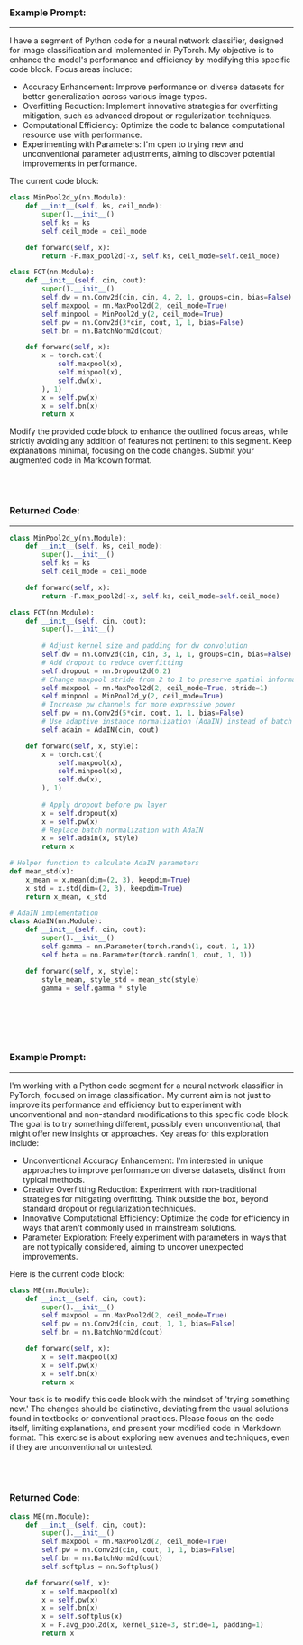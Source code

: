 ### Example Prompt:
_____
I have a segment of Python code for a neural network classifier, designed for image classification and implemented in PyTorch. My objective is to enhance the model's performance and efficiency by modifying this specific code block. Focus areas include:

- Accuracy Enhancement: Improve performance on diverse datasets for better generalization across various image types.
- Overfitting Reduction: Implement innovative strategies for overfitting mitigation, such as advanced dropout or regularization techniques.
- Computational Efficiency: Optimize the code to balance computational resource use with performance.
- Experimenting with Parameters: I'm open to trying new and unconventional parameter adjustments, aiming to discover potential improvements in performance.

The current code block:

```python
class MinPool2d_y(nn.Module):
    def __init__(self, ks, ceil_mode):
        super().__init__()
        self.ks = ks
        self.ceil_mode = ceil_mode

    def forward(self, x):
        return -F.max_pool2d(-x, self.ks, ceil_mode=self.ceil_mode)

class FCT(nn.Module):
    def __init__(self, cin, cout):
        super().__init__()
        self.dw = nn.Conv2d(cin, cin, 4, 2, 1, groups=cin, bias=False)
        self.maxpool = nn.MaxPool2d(2, ceil_mode=True)
        self.minpool = MinPool2d_y(2, ceil_mode=True)
        self.pw = nn.Conv2d(3*cin, cout, 1, 1, bias=False)
        self.bn = nn.BatchNorm2d(cout)

    def forward(self, x):
        x = torch.cat((
            self.maxpool(x),
            self.minpool(x),
            self.dw(x),
        ), 1)
        x = self.pw(x)
        x = self.bn(x)
        return x
```

Modify the provided code block to enhance the outlined focus areas, while strictly avoiding any addition of features not pertinent to this segment. Keep explanations minimal, focusing on the code changes. Submit your augmented code in Markdown format.

<br><br>

### Returned Code:
_____

```python
class MinPool2d_y(nn.Module):
    def __init__(self, ks, ceil_mode):
        super().__init__()
        self.ks = ks
        self.ceil_mode = ceil_mode

    def forward(self, x):
        return -F.max_pool2d(-x, self.ks, ceil_mode=self.ceil_mode)

class FCT(nn.Module):
    def __init__(self, cin, cout):
        super().__init__()
        
        # Adjust kernel size and padding for dw convolution
        self.dw = nn.Conv2d(cin, cin, 3, 1, 1, groups=cin, bias=False)
        # Add dropout to reduce overfitting
        self.dropout = nn.Dropout2d(0.2)
        # Change maxpool stride from 2 to 1 to preserve spatial information
        self.maxpool = nn.MaxPool2d(2, ceil_mode=True, stride=1)
        self.minpool = MinPool2d_y(2, ceil_mode=True)
        # Increase pw channels for more expressive power
        self.pw = nn.Conv2d(5*cin, cout, 1, 1, bias=False)
        # Use adaptive instance normalization (AdaIN) instead of batch normalization
        self.adain = AdaIN(cin, cout)

    def forward(self, x, style):
        x = torch.cat((
            self.maxpool(x),
            self.minpool(x),
            self.dw(x),
        ), 1)
        
        # Apply dropout before pw layer
        x = self.dropout(x)
        x = self.pw(x)
        # Replace batch normalization with AdaIN
        x = self.adain(x, style)
        return x

# Helper function to calculate AdaIN parameters
def mean_std(x):
    x_mean = x.mean(dim=(2, 3), keepdim=True)
    x_std = x.std(dim=(2, 3), keepdim=True)
    return x_mean, x_std

# AdaIN implementation
class AdaIN(nn.Module):
    def __init__(self, cin, cout):
        super().__init__()
        self.gamma = nn.Parameter(torch.randn(1, cout, 1, 1))
        self.beta = nn.Parameter(torch.randn(1, cout, 1, 1))

    def forward(self, x, style):
        style_mean, style_std = mean_std(style)
        gamma = self.gamma * style
```
<br><br><br><br>

### Example Prompt:
_____
I'm working with a Python code segment for a neural network classifier in PyTorch, focused on image classification. My current aim is not just to improve its performance and efficiency but to experiment with unconventional and non-standard modifications to this specific code block. The goal is to try something different, possibly even unconventional, that might offer new insights or approaches. Key areas for this exploration include:

- Unconventional Accuracy Enhancement: I'm interested in unique approaches to improve performance on diverse datasets, distinct from typical methods.
- Creative Overfitting Reduction: Experiment with non-traditional strategies for mitigating overfitting. Think outside the box, beyond standard dropout or regularization techniques.
- Innovative Computational Efficiency: Optimize the code for efficiency in ways that aren't commonly used in mainstream solutions.
- Parameter Exploration: Freely experiment with parameters in ways that are not typically considered, aiming to uncover unexpected improvements.

Here is the current code block:

```python
class ME(nn.Module):
    def __init__(self, cin, cout):
        super().__init__()
        self.maxpool = nn.MaxPool2d(2, ceil_mode=True)
        self.pw = nn.Conv2d(cin, cout, 1, 1, bias=False)
        self.bn = nn.BatchNorm2d(cout)

    def forward(self, x):
        x = self.maxpool(x)
        x = self.pw(x)
        x = self.bn(x)
        return x
```

Your task is to modify this code block with the mindset of 'trying something new.' The changes should be distinctive, deviating from the usual solutions found in textbooks or conventional practices. Please focus on the code itself, limiting explanations, and present your modified code in Markdown format. This exercise is about exploring new avenues and techniques, even if they are unconventional or untested.

<br><br>

### Returned Code:

```python
class ME(nn.Module):
    def __init__(self, cin, cout):
        super().__init__()
        self.maxpool = nn.MaxPool2d(2, ceil_mode=True)
        self.pw = nn.Conv2d(cin, cout, 1, 1, bias=False)
        self.bn = nn.BatchNorm2d(cout)
        self.softplus = nn.Softplus()

    def forward(self, x):
        x = self.maxpool(x)
        x = self.pw(x)
        x = self.bn(x)
        x = self.softplus(x)
        x = F.avg_pool2d(x, kernel_size=3, stride=1, padding=1)
        return x
```
